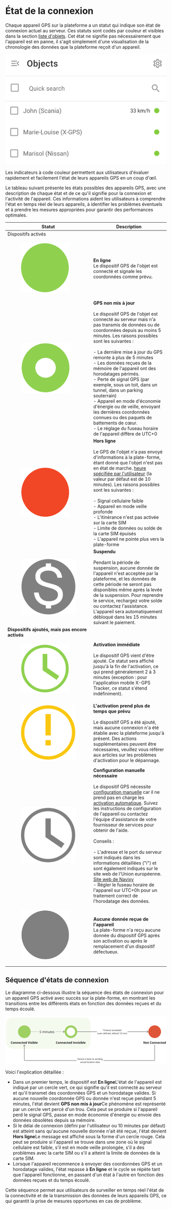 # État de la connexion

Chaque appareil GPS sur la plateforme a un statut qui indique son état de connexion actuel au serveur. Ces statuts sont codés par couleur et visibles dans la section [liste d'objets](./). Cet état ne signifie pas nécessairement que l'appareil est en panne, il s'agit simplement d'une visualisation de la chronologie des données que la plateforme reçoit d'un appareil.

![](../../../guide-de-litilizateur/suivi-par-gps/liste-des-objets/attachments/image-20240718-220155.png)

Les indicateurs à code couleur permettent aux utilisateurs d'évaluer rapidement et facilement l'état de leurs appareils GPS en un coup d'œil.

Le tableau suivant présente les états possibles des appareils GPS, avec une description de chaque état et de ce qu'il signifie pour la connexion et l'activité de l'appareil. Ces informations aident les utilisateurs à comprendre l'état en temps réel de leurs appareils, à identifier les problèmes éventuels et à prendre les mesures appropriées pour garantir des performances optimales.

<table><thead><tr><th width="254">Statut</th><th>Description</th></tr></thead><tbody><tr><td>Dispositifs activés</td><td></td></tr><tr><td><div><figure><img src="../../../.gitbook/assets/image (2) (1).png" alt=""><figcaption></figcaption></figure></div></td><td><strong>En ligne</strong><br>Le dispositif GPS de l'objet est connecté et signale les coordonnées comme prévu.</td></tr><tr><td><div><figure><img src="../../../.gitbook/assets/image (3).png" alt=""><figcaption></figcaption></figure></div></td><td><strong>GPS non mis à jour</strong><br><br>Le dispositif GPS de l'objet est connecté au serveur mais n'a pas transmis de données ou de coordonnées depuis au moins 5 minutes. Les raisons possibles sont les suivantes :<br><br>- La dernière mise à jour du GPS remonte à plus de 5 minutes<br>- Les données reçues de la mémoire de l'appareil ont des horodatages périmés.<br>- Perte de signal GPS (par exemple, sous un toit, dans un tunnel, dans un parking souterrain)<br>- Appareil en mode d'économie d'énergie ou de veille, envoyant les dernières coordonnées connues ou des paquets de battements de cœur.<br>- Le réglage du fuseau horaire de l'appareil diffère de UTC+0</td></tr><tr><td><div><figure><img src="../../../.gitbook/assets/image (4).png" alt=""><figcaption></figcaption></figure></div></td><td><strong>Hors ligne</strong><br><br>Le GPS de l'objet n'a pas envoyé d'informations à la plate-forme, étant donné que l'objet n'est pas en état de marche. <a href="../../appareils-et-parametres/widget-detat-de-connexion.md">heure spécifiée par l'utilisateur</a> (la valeur par défaut est de 10 minutes). Les raisons possibles sont les suivantes :<br><br>- Signal cellulaire faible<br>- Appareil en mode veille profonde<br>- L'itinérance n'est pas activée sur la carte SIM<br>- Limite de données ou solde de la carte SIM épuisés<br>- L'appareil ne pointe plus vers la plate-forme</td></tr><tr><td><div><figure><img src="../../../.gitbook/assets/image (5).png" alt=""><figcaption></figcaption></figure></div></td><td><strong>Suspendu</strong><br><br>Pendant la période de suspension, aucune donnée de l'appareil n'est acceptée par la plateforme, et les données de cette période ne seront pas disponibles même après la levée de la suspension. Pour reprendre le service, rechargez votre solde ou contactez l'assistance. L'appareil sera automatiquement débloqué dans les 15 minutes suivant le paiement.</td></tr><tr><td><strong>Dispositifs ajoutés, mais pas encore activés</strong></td><td></td></tr><tr><td><div><figure><img src="../../../.gitbook/assets/image (6).png" alt=""><figcaption></figcaption></figure></div></td><td><strong>Activation immédiate</strong><br><br>Le dispositif GPS vient d'être ajouté. Ce statut sera affiché jusqu'à la fin de l'activation, ce qui prend généralement 2 à 3 minutes (exception : pour l'application mobile X-GPS Tracker, ce statut s'étend indéfiniment).</td></tr><tr><td><div><figure><img src="../../../.gitbook/assets/image (7).png" alt=""><figcaption></figcaption></figure></div></td><td><strong>L'activation prend plus de temps que prévu</strong><br><br>Le dispositif GPS a été ajouté, mais aucune connexion n'a été établie avec la plateforme jusqu'à présent. Des actions supplémentaires peuvent être nécessaires, veuillez vous référer aux articles sur les problèmes d'activation pour le dépannage.</td></tr><tr><td><div><figure><img src="../../../.gitbook/assets/image (8).png" alt=""><figcaption></figcaption></figure></div></td><td><strong>Configuration manuelle nécessaire</strong><br><br>Le dispositif GPS nécessite <a href="../../demarrage-rapide/activer-le-dispositif-gps.md#activer-manuellement-le-dispositif-gps">configuration manuelle</a> car il ne prend pas en charge les <a href="../../demarrage-rapide/activer-le-dispositif-gps.md#activation-automatique-de-lappareil-gps">activation automatique</a>. Suivez les instructions de configuration de l'appareil ou contactez l'équipe d'assistance de votre fournisseur de services pour obtenir de l'aide.<br><br>Conseils :<br><br>- L'adresse et le port du serveur sont indiqués dans les informations détaillées ("i") et sont également indiqués sur le site web de l'Union européenne. <a href="https://navixy.com/device">Site web de Navixy</a><br>- Régler le fuseau horaire de l'appareil sur UTC+0h pour un traitement correct de l'horodatage des données.</td></tr><tr><td><div><figure><img src="../../../.gitbook/assets/image (9).png" alt=""><figcaption></figcaption></figure></div></td><td><strong>Aucune donnée reçue de l'appareil</strong><br>La plate-forme n'a reçu aucune donnée du dispositif GPS après son activation ou après le remplacement d'un dispositif défectueux.</td></tr></tbody></table>

## Séquence d'états de connexion

Le diagramme ci-dessous illustre la séquence des états de connexion pour un appareil GPS activé avec succès sur la plate-forme, en montrant les transitions entre les différents états en fonction des données reçues et du temps écoulé.

![image-20240718-214738.png](../../../guide-de-litilizateur/suivi-par-gps/liste-des-objets/attachments/image-20240718-214738.png)

Voici l'explication détaillée :

* Dans un premier temps, le dispositif est **En ligne**L'état de l'appareil est indiqué par un cercle vert, ce qui signifie qu'il est connecté au serveur et qu'il transmet des coordonnées GPS et un horodatage valides. Si aucune nouvelle coordonnée GPS ou donnée n'est reçue pendant 5 minutes, l'état devient **GPS non mis à jour**Ce phénomène est représenté par un cercle vert percé d'un trou. Cela peut se produire si l'appareil perd le signal GPS, passe en mode économie d'énergie ou envoie des données obsolètes depuis sa mémoire.
* Si le délai de connexion (défini par l'utilisateur ou 10 minutes par défaut) est atteint sans qu'aucune nouvelle donnée n'ait été reçue, l'état devient **Hors ligne**Le message est affiché sous la forme d'un cercle rouge. Cela peut se produire si l'appareil se trouve dans une zone où le signal cellulaire est faible, s'il est en mode veille prolongée, s'il a des problèmes avec la carte SIM ou s'il a atteint la limite de données de la carte SIM.
* Lorsque l'appareil recommence à envoyer des coordonnées GPS et un horodatage valides, l'état repasse à **En ligne** et le cycle se répète tant que l'appareil fonctionne, en passant d'un état à l'autre en fonction des données reçues et du temps écoulé.

Cette séquence permet aux utilisateurs de surveiller en temps réel l'état de la connectivité et de la transmission des données de leurs appareils GPS, ce qui garantit la prise de mesures opportunes en cas de problème.
